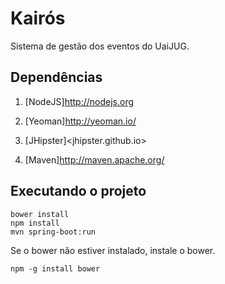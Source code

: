 Kairós
======

Sistema de gestão dos eventos do UaiJUG.

Dependências
------------

1.  [NodeJS]<http://nodejs.org>

2.  [Yeoman]<http://yeoman.io/>

3.  [JHipster]<jhipster.github.io>

4.  [Maven]<http://maven.apache.org/>

Executando o projeto
--------------------
~~~~~~~~~~~~~~~~~~~~~~~~~~~~~~~~~~~~~~~~~~~~~~~~~~~~~~~~~~~~~~~~~~~~~~~~~~~~~~~~
bower install
npm install
mvn spring-boot:run
~~~~~~~~~~~~~~~~~~~~~~~~~~~~~~~~~~~~~~~~~~~~~~~~~~~~~~~~~~~~~~~~~~~~~~~~~~~~~~~~

Se o bower não estiver instalado, instale o bower.

~~~~~~~~~~~~~~~~~~~~~~~~~~~~~~~~~~~~~~~~~~~~~~~~~~~~~~~~~~~~~~~~~~~~~~~~~~~~
npm -g install bower
~~~~~~~~~~~~~~~~~~~~~~~~~~~~~~~~~~~~~~~~~~~~~~~~~~~~~~~~~~~~~~~~~~~~~~~~~~~~


